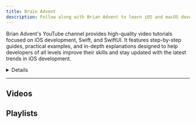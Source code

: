 ```yaml
---
title: Brain Advent
description: Follow along with Brian Advent to learn iOS and macOS development through practical examples and tutorials.
---
```


Brian Advent's YouTube channel provides high-quality video tutorials focused on iOS development, Swift, and SwiftUI. It features step-by-step guides, practical examples, and in-depth explanations designed to help developers of all levels improve their skills and stay updated with the latest trends in iOS development.

<details>
**URL:** [Brian Advent - YouTube](https://www.youtube.com/@BrianAdvent)

**Authors:** `Brian Advent`

**Complexity Levels:**
   - **Beginner:** 35%
   - **Intermediate:** 40%
   - **Advanced:** 25%

**Frequency of Posting:** Weekly

**Types of Content:**
   - **Tutorials:** 70% (Step-by-step video guides)
   - **Live Streams:** 20% (Interactive coding sessions)
   - **News and Updates:** 10% (Latest trends and updates in iOS development)

**Additional Features:**
   - **Playlists:** Curated playlists for structured learning.
   - **Community Tab:** Engagement with viewers and updates.
</details>

<LinkCard title="Visit Brian Advent on YouTube" href="https://www.youtube.com/@BrianAdvent" />

---

## Videos 

## Playlists

